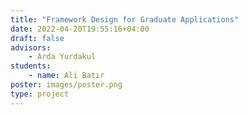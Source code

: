 ```yaml
---
title: "Framework Design for Graduate Applications"
date: 2022-04-20T19:55:16+04:00
draft: false
advisors: 
    - Arda Yurdakul
students: 
    - name: Ali Batır
poster: images/poster.png
type: project
---
```




